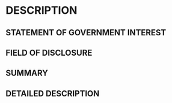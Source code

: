 # DESCRIPTION

## STATEMENT OF GOVERNMENT INTEREST

## FIELD OF DISCLOSURE

## SUMMARY

## DETAILED DESCRIPTION

